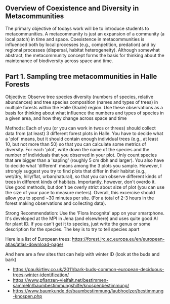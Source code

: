 ## Overview of Coexistence and Diversity in Metacommunities

The primary objective of todays work will be to introduce students to metacommunities. A metacommunity is just an expansion of a community (a local patch) in time and space. Coexistence in metacommunities is influenced both by local processes (e.g., competition, predation) and by regional processes (dispersal, habitat heterogeneity). Although somewhat abstract, the metacommunity concept forms the basis for thinking about the maintenance of biodiversity across space and time. 

## Part 1. Sampling tree metacommunities in Halle Forests

Objective: Observe tree species diversity (numbers of species, relative abundances) and tree species composition (names and types of trees) in multiple forests within the Halle (Saale) region. Use these observations as a basis for thinking about what influence the numbers and types of species in a given area, and how they change across space and time

Methods: Each of you (or you can work in twos or threes) should collect data from (at least) 3 different forest plots in Halle. You have to decide what a 'plot' means, but it should contain enough individual trees (e.g., at least 10, but not more than 50) so that you can calculate some metrics of diversity. For each 'plot', write down the name of the species and the number of individuals that you observed in your plot. Only count species that are bigger than a 'sapling' (roughly 5 cm dbh and larger). You also have to decide what 'different' means among the 3 plots you sample.  However, I strongly suggest you try to find plots that differ in their habitat (e.g., wet/dry, hilly/flat, urban/natural), so that you can observe different kinds of trees in different kinds of habitats. Importantly, however, don't overdo it. Use good methods, but don't be overly strict about size of plot (you can use the size of your pace to measure meters).  Overall, this excercise should allow you to spend ~30 minutes per site. (For a total of 2-3 hours in the forest making observations and collecting data). 


Strong Recommendation: Use the 'Flora Incognita' app on your smartphone.  It's developed at the MPI in Jena (and elsewhere) and uses quite good AI for plant ID. If you can't get it to species, just write the genus or some description for the species. The key is to try to tell species apart

Here is a list of European trees: https://forest.jrc.ec.europa.eu/en/european-atlas/atlas-download-page/

And here are a few sites that can help with winter ID (look at the buds and bark)
- https://paulkirtley.co.uk/2011/bark-buds-common-european-deciduous-trees-winter-identification/
- https://www.pflanzen-vielfalt.net/bestimmen-sammeln/baumbestimmungshilfe/knospenbestimmung/
- https://www.baumkunde.de/baumbestimmung/laubhoelzer/bestimmung-knospen.php
